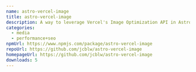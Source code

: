 ```yaml
---
name: astro-vercel-image
title: astro-vercel-image
description: A way to leverage Vercel's Image Optimization API in Astro
categories:
  - media
  - performance+seo
npmUrl: https://www.npmjs.com/package/astro-vercel-image
repoUrl: https://github.com/jcblw/astro-vercel-image
homepageUrl: https://github.com/jcblw/astro-vercel-image
downloads: 5
---
```

